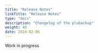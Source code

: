 ```yaml
---
title: "Release Notes"
linkTitle: "Release Notes"
type: "docs"
description: "Changelog of the plubackup"
weight: 40
date: 2024-02-06
---
```


Work in progress